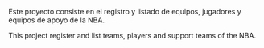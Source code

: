 Este proyecto consiste en el registro y listado de equipos, jugadores y equipos de apoyo de la NBA.

This project register and list teams, players and support teams of the NBA.
